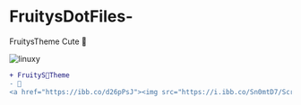 # FruitysDotFiles-
FruitysTheme Cute 🐰


![linuxy](https://media.giphy.com/media/82nxC1u2BC8VU1wiZq/giphy.gif)


````diff
+ FruityS🥐Theme
- 🐰
<a href="https://ibb.co/d26pPsJ"><img src="https://i.ibb.co/Sn0mtD7/Screenshot-from-2022-06-29-16-15-12.png" alt="Screenshot-from-2022-06-29-16-15-12" border="0"></a>

